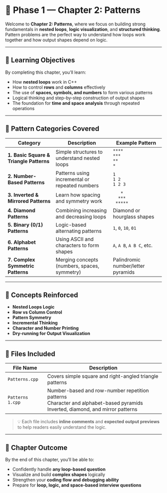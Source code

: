 # 📘 Phase 1 — Chapter 2: Patterns

Welcome to **Chapter 2: Patterns**, where we focus on building strong fundamentals in **nested loops**, **logic visualization**, and **structured thinking**.  
Pattern problems are the perfect way to understand how loops work together and how output shapes depend on logic.

---

## 🎯 Learning Objectives

By completing this chapter, you’ll learn:

- How **nested loops** work in C++
- How to control **rows** and **columns** effectively
- The use of **spaces, symbols, and numbers** to form various patterns
- Logical thinking and step-by-step construction of output shapes
- The foundation for **time and space analysis** through repeated operations

---

## 🧩 Pattern Categories Covered

| Category | Description | Example Pattern |
|-----------|--------------|-----------------|
| **1. Basic Square & Triangle Patterns** | Simple structures to understand nested loops | `****`<br>`***`<br>`**`<br>`*` |
| **2. Number-Based Patterns** | Patterns using incremental or repeated numbers | `1`<br>`1 2`<br>`1 2 3` |
| **3. Inverted & Mirrored Patterns** | Learn how spacing and symmetry work | `   *`<br>`  ***`<br>` *****` |
| **4. Diamond Patterns** | Combining increasing and decreasing loops | Diamond or hourglass shapes |
| **5. Binary (0/1) Patterns** | Logic-based alternating patterns | `1`, `0`, `10`, `01` |
| **6. Alphabet Patterns** | Using ASCII and characters to form shapes | `A`, `A B`, `A B C`, etc. |
| **7. Complex Symmetric Patterns** | Merging concepts (numbers, spaces, symmetry) | Palindromic number/letter pyramids |

---

## 🧠 Concepts Reinforced

- **Nested Loops Logic**  
- **Row vs Column Control**  
- **Pattern Symmetry**  
- **Incremental Thinking**  
- **Character and Number Printing**  
- **Dry-running for Output Visualization**

---

## 🧮 Files Included

| File Name | Description |
|------------|-------------|
| `Patterns.cpp` | Covers simple square and right-angled triangle patterns |
| `Patterns 1.cpp` | Number-based and row-number repetition patterns<br>Character and alphabet-based pyramids<br>Inverted, diamond, and mirror patterns |

> 💡 Each file includes **inline comments** and **expected output previews** to help readers easily understand the logic.

---

## 🏁 Chapter Outcome

By the end of this chapter, you’ll be able to:

- Confidently handle **any loop-based question**  
- Visualize and build **complex shapes** logically  
- Strengthen your **coding flow and debugging ability**  
- Prepare for **loop, logic, and space-based interview questions**
